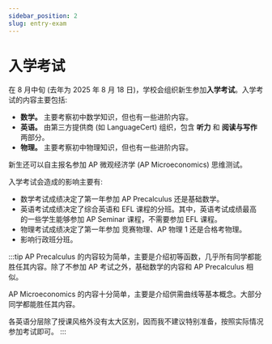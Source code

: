 ```yaml
---
sidebar_position: 2
slug: entry-exam
---
```


# 入学考试

在 8 月中旬 (去年为 2025 年 8 月 18 日)，学校会组织新生参加**入学考试**。入学考试的内容主要包括:

* **数学。** 主要考察初中数学知识，但也有一些进阶内容。
* **英语。** 由第三方提供商 (如 LanguageCert) 组织，包含 **听力** 和 **阅读与写作** 两部分。
* **物理。** 主要考察初中物理知识，但也有一些进阶内容。

新生还可以自主报名参加 AP 微观经济学 (AP Microeconomics) 思维测试。

入学考试会造成的影响主要有:
* 数学考试成绩决定了第一年参加 AP Precalculus 还是基础数学。
* 英语考试成绩决定了综合英语和 EFL 课程的分班。其中，英语考试成绩最高的一些学生能够参加 AP Seminar 课程，不需要参加 EFL 课程。
* 物理考试成绩决定了第一年参加 竞赛物理、AP 物理 1 还是合格考物理。
* 影响行政班分班。

:::tip
AP Precalculus 的内容较为简单，主要是介绍初等函数，几乎所有同学都能胜任其内容。除了不参加 AP 考试之外，基础数学的内容和 AP Precalculus 相似。

AP Microeconomics 的内容十分简单，主要是介绍供需曲线等基本概念。大部分同学都能胜任其内容。

各英语分层除了授课风格外没有太大区别，因而我不建议特别准备，按照实际情况参加考试即可。
:::
